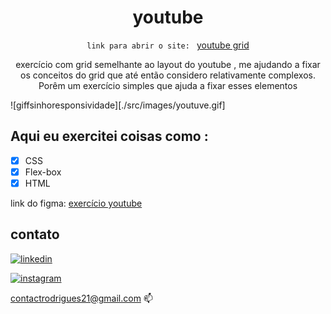 


<div align="center">

  <h1> youtube </h1>

  `link para abrir o site: ` [youtube grid](https://rafinha-dev.github.io/youtube/)
  
  exercício com grid  semelhante ao layout  do youtube , me ajudando a fixar os conceitos do grid que até então considero relativamente complexos.
Porêm um exercício simples que ajuda a fixar esses elementos

 
</div>

![giffsinhoresponsividade][./src/images/youtuve.gif]

## Aqui eu exercitei coisas como : 

- [x] CSS
- [x] Flex-box
- [x] HTML 

link do figma: [exercício youtube](https://www.figma.com/file/jV5WYS3zYZD447V61yc1Ch/Desafio-CSS-Avan%C3%A7ado?node-id=0%3A1&t=vLDi6wwPLumEQAAO-0)

## contato 

[![linkedin](https://img.shields.io/badge/LinkedIn-0077B5?style=for-the-badge&logo=linkedin&logoColor=white)](https://www.linkedin.com/in/rafinhadev/)


[![instagram](https://img.shields.io/badge/Instagram-E4405F?style=for-the-badge&logo=instagram&logoColor=white)](https://www.instagram.com/rafinhadev/)&nbsp;

[contactrodrigues21@gmail.com](mailto:contactrodrigues21@gmail.com) 📫
